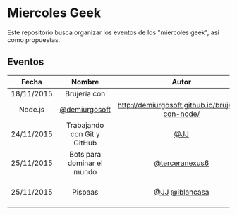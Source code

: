Miercoles Geek
==============

Este repositorio busca organizar los eventos de los "miercoles geek", así como propuestas.


## Eventos
|Fecha     |Nombre              |Autor        |Web/Repositorio|
|:--------:|:------------------:|:-----------:|:--------------|
|18/11/2015|Brujería con
Node.js|[@demiurgosoft](demiurgosoft)|<http://demiurgosoft.github.io/brujeria-con-node/>|
|24/11/2015|Trabajando con Git y GitHub|[@JJ](https://github.com/JJ)|http://jj.github.io/masgit|
|25/11/2015|Bots para dominar el mundo|[@terceranexus6](https://github.com/terceranexus6)|FILL THIS|
|25/11/2015|Pispaas|[@JJ](https://github.com/JJ) [@iblancasa]()|<http://jj.github.io/pispaas/> <http://iblancasa.com/PaaSalo-iblancasa/>
